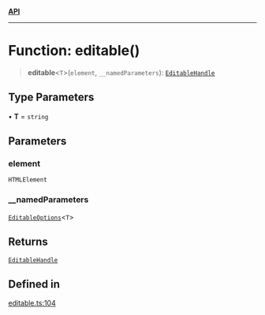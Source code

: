 [**API**](../API.md)

***

# Function: editable()

> **editable**\<`T`\>(`element`, `__namedParameters`): [`EditableHandle`](../interfaces/EditableHandle.md)

## Type Parameters

• **T** = `string`

## Parameters

### element

`HTMLElement`

### \_\_namedParameters

[`EditableOptions`](../interfaces/EditableOptions.md)\<`T`\>

## Returns

[`EditableHandle`](../interfaces/EditableHandle.md)

## Defined in

[editable.ts:104](https://github.com/inokawa/edix/blob/360dc0e2059b6b120119edaa498a1603bb0b294d/src/core/editable.ts#L104)
